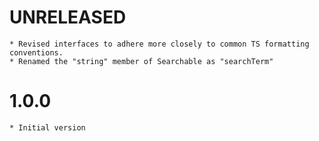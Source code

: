 # UNRELEASED
    * Revised interfaces to adhere more closely to common TS formatting conventions.
    * Renamed the "string" member of Searchable as "searchTerm"

# 1.0.0
    * Initial version